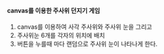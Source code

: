 #### canvas를 이용한 주사위 던지기 게임

1. canvas를 이용하여 사각 주사위와 주사위 눈을 그리고
2. 주사위눈 6개를 각자의 위치에 배치
3. 버튼을 누를때 마다 랜덤으로 주사위 눈이 나타나게 한다.

